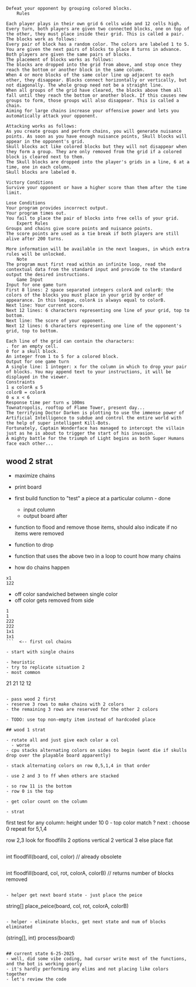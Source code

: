``` 	The Goal
Defeat your opponent by grouping colored blocks.
 	Rules

Each player plays in their own grid 6 cells wide and 12 cells high. Every turn, both players are given two connected blocks, one on top of the other, they must place inside their grid. This is called a pair. The blocks work as follows:
Every pair of block has a random color. The colors are labeled 1 to 5.
You are given the next pairs of blocks to place 8 turns in advance.
Both players are given the same pairs of blocks.
The placement of blocks works as follows:
The blocks are dropped into the grid from above, and stop once they reach the bottom or another block in the same column.
When 4 or more blocks of the same color line up adjacent to each other, they disappear. Blocks connect horizontally or vertically, but not diagonally. The whole group need not be a straight line.
When all groups of the grid have cleared, the blocks above them all fall until they reach the bottom or another block. If this causes new groups to form, those groups will also disappear. This is called a chain.
Aiming for large chains increase your offensive power and lets you automatically attack your opponent.

Attacking works as follows:
As you create groups and perform chains, you will generate nuisance points. As soon as you have enough nuisance points, Skull blocks will appear in the opponent's grid.
Skull blocks act like colored blocks but they will not disappear when they form a group. They are only removed from the grid if a colored block is cleared next to them.
The Skull blocks are dropped into the player's grids in a line, 6 at a time, one in each column.
Skull blocks are labeled 0.

Victory Conditions
Survive your opponent or have a higher score than them after the time limit.

Lose Conditions
Your program provides incorrect output.
Your program times out.
You fail to place the pair of blocks into free cells of your grid.
 	Expert Rules
Groups and chains give score points and nuisance points.
The score points are used as a tie break if both players are still alive after 200 turns.

More information will be available in the next leagues, in which extra rules will be unlocked.
 	Note
The program must first read within an infinite loop, read the contextual data from the standard input and provide to the standard output the desired instructions.
 	Game Input
Input for one game turn
First 8 lines: 2 space separated integers colorA and colorB: the colors of the blocks you must place in your grid by order of appearance. In this league, colorA is always equal to colorB.
Next line: Your current score.
Next 12 lines: 6 characters representing one line of your grid, top to bottom.
Next line: The score of your opponent.
Next 12 lines: 6 characters representing one line of the opponent's grid, top to bottom.

Each line of the grid can contain the characters:
. for an empty cell.
0 for a skull block.
An integer from 1 to 5 for a colored block.
Output for one game turn
A single line: 1 integer: x for the column in which to drop your pair of blocks. You may append text to your instructions, it will be displayed in the viewer.
Constraints
1 ≤ colorA ≤ 5
colorB = colorA
0 ≤ x < 6
Response time per turn ≤ 100ms
Townatropolis, rooftop of Flame Tower, present day...
The terrifying Doctor Darken is plotting to use the immense power of Artificial Intelligence to subdue and control the entire world with the help of super intelligent Kill-Bots.
Fortunately, Captain Wonderface has managed to intercept the villain just as he is about to trigger the start of his invasion.
A mighty battle for the triumph of Light begins as both Super Humans face each other...

```

## wood 2 strat

- maximize chains

- print board
- first build function to "test" a piece at a particular column - done
  - input column
  - output board after

- function to flood and remove those items, should also indicate if no items were removed

- function to drop

- function that uses the above two in a loop to count how many chains

- how do chains happen
```
x1
122
```
- off color sandwiched between single color
- off color gets removed from side
```
1
1
222
222
1x1
1x1
```  <-- first col chains

- start with single chains

- heuristic
- try to replicate situation 2
- most common
```
21
21
12
12
```

- pass wood 2 first
- reserve 3 rows to make chains with 2 colors
- the remaining 3 rows are reserved for the other 2 colors

- TODO: use top non-empty item instead of hardcoded place

## wood 1 strat

- rotate all and just give each color a col
  - worse
- cpu stacks alternating colors on sides to begin (wont die if skulls drop over the playable board apparently)

- stack alternating colors on row 0,5,1,4 in that order

- use 2 and 3 to ff when others are stacked

- so row 11 is the bottom
- row 0 is the top

- get color count on the column

- strat
```
first test for any column: height under 10
0 - top color match ? next : choose 0
repeat for 5,1,4

row 2,3 look for floodfills
  2 options
	vertical 2 vertical 3
else place flat
```

```
int floodfill(board, col, color) // already obsolete
```

```
int floodfill(board, col, rot, colorA, colorB) // returns number of blocks removed
```

- helper get next board state - just place the peice
```
string[] place_peice(board, col, rot, colorA, colorB)
```

- helper - eliminate blocks, get next state and num of blocks eliminated
```
(string[], int) process(board)
```

## current state 6-25-2025
- well, did some vibe coding, had cursor write most of the functions, and the bot is working poorly
- it's hardly performing any elims and not placing like colors together
- let's review the code